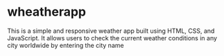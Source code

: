 # wheatherapp
This is a simple and responsive weather app built using HTML, CSS, and JavaScript. It allows users to check the current weather conditions in any city worldwide by entering the city name
